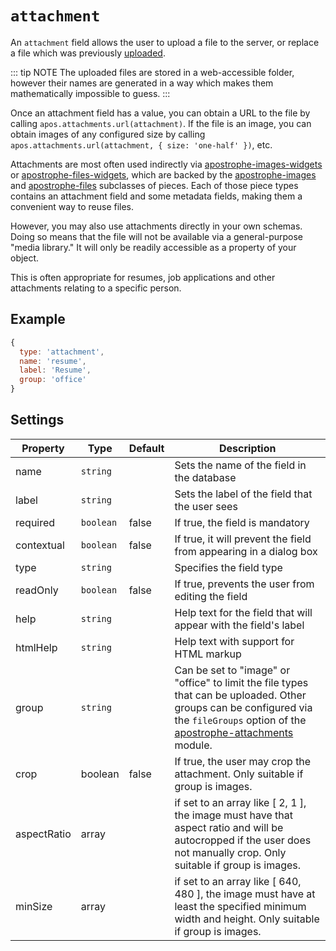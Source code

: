 # `attachment`

An `attachment` field allows the user to upload a file to the server, or replace a file which was previously [uploaded](/api/apostrophe-attachments/README.md).

::: tip NOTE
The uploaded files are stored in a web-accessible folder, however their names are generated in a way which makes them mathematically impossible to guess.
:::

Once an attachment field has a value, you can obtain a URL to the file by calling `apos.attachments.url(attachment)`. If the file is an image, you can obtain images of any configured size by calling `apos.attachments.url(attachment, { size: 'one-half' })`, etc.

Attachments are most often used indirectly via [apostrophe-images-widgets](/api/apostrophe-images-widgets/README.md) or [apostrophe-files-widgets](/api/apostrophe-files-widgets/README.md), which are backed by the [apostrophe-images](/api/apostrophe-images/README.md) and [apostrophe-files](/api/apostrophe-files/README.md) subclasses of pieces. Each of those piece types contains an attachment field and some metadata fields, making them a convenient way to reuse files.

However, you may also use attachments directly in your own schemas. Doing so means that the file will not be available via a general-purpose "media library." It will only be readily accessible as a property of your object.

This is often appropriate for resumes, job applications and other attachments relating to a specific person.

## Example

```javascript
{
  type: 'attachment',
  name: 'resume',
  label: 'Resume',
  group: 'office'
}
```

## Settings

|  Property | Type   | Default | Description |
|---|---|---|---|
|name | `string` | | Sets the name of the field in the database |
|label | `string` | | Sets the label of the field that the user sees |
|required | `boolean` | false | If true, the field is mandatory |
|contextual | `boolean` | false | If true, it will prevent the field from appearing in a dialog box |
|type | `string` | | Specifies the field type |
|readOnly | `boolean` | false | If true, prevents the user from editing the field |
|help | `string` | | Help text for the field that will appear with the field's label |
|htmlHelp | `string` | | Help text with support for HTML markup | universal |
|group | `string` |  | Can be set to "image" or "office" to limit the file types that can be uploaded. Other groups can be configured via the `fileGroups` option of the [apostrophe-attachments](/api/apostrophe-attachments/README.md) module. |
|crop | boolean | false | If true, the user may crop the attachment. Only suitable if group is images. |
|aspectRatio | array | | if set to an array like \[ 2, 1 \], the image must have that aspect ratio and will be autocropped if the user does not manually crop. Only suitable if group is images. |
|minSize | array | | if set to an array like \[ 640, 480 \], the image must have at least the specified minimum width and height. Only suitable if group is images. |

